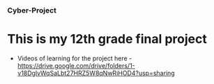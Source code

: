 ### Cyber-Project

# This is my 12th grade final project

 - Videos of learning for the project here - https://drive.google.com/drive/folders/1-v18DglvWqSaLbt27HRZ5W8qNwRiHOD4?usp=sharing
